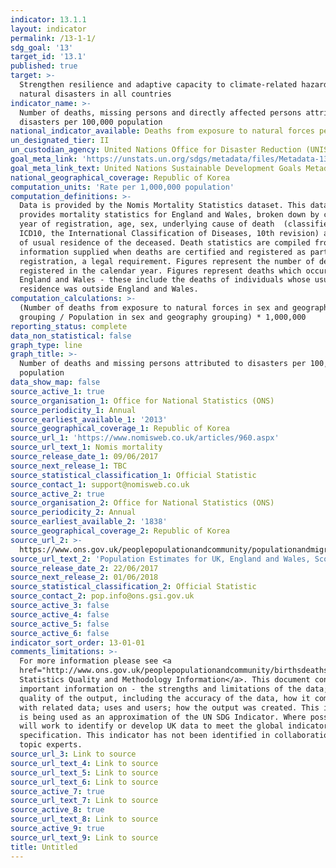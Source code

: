 ```yaml
---
indicator: 13.1.1
layout: indicator
permalink: /13-1-1/
sdg_goal: '13'
target_id: '13.1'
published: true
target: >-
  Strengthen resilience and adaptive capacity to climate-related hazards and
  natural disasters in all countries
indicator_name: >-
  Number of deaths, missing persons and directly affected persons attributed to
  disasters per 100,000 population
national_indicator_available: Deaths from exposure to natural forces per million population
un_designated_tier: II
un_custodian_agency: United Nations Office for Disaster Reduction (UNISDR)
goal_meta_link: 'https://unstats.un.org/sdgs/metadata/files/Metadata-13-01-01.pdf'
goal_meta_link_text: United Nations Sustainable Development Goals Metadata (PDF 224 KB)
national_geographical_coverage: Republic of Korea
computation_units: 'Rate per 1,000,000 population'
computation_definitions: >-
  Data is provided by the Nomis Mortality Statistics dataset. This dataset
  provides mortality statistics for England and Wales, broken down by calendar
  year of registration, age, sex, underlying cause of death  (classified using
  ICD10, the International Classification of Diseases, 10th revision) and area
  of usual residence of the deceased. Death statistics are compiled from
  information supplied when deaths are certified and registered as part of civil
  registration, a legal requirement. Figures represent the number of deaths
  registered in the calendar year. Figures represent deaths which occurred in
  England and Wales - these include the deaths of individuals whose usual
  residence was outside England and Wales.
computation_calculations: >-
  (Number of deaths from exposure to natural forces in sex and geography
  grouping / Population in sex and geography grouping) * 1,000,000
reporting_status: complete
data_non_statistical: false
graph_type: line
graph_title: >-
  Number of deaths and missing persons attributed to disasters per 100,000
  population
data_show_map: false
source_active_1: true
source_organisation_1: Office for National Statistics (ONS)
source_periodicity_1: Annual
source_earliest_available_1: '2013'
source_geographical_coverage_1: Republic of Korea
source_url_1: 'https://www.nomisweb.co.uk/articles/960.aspx'
source_url_text_1: Nomis mortality
source_release_date_1: 09/06/2017
source_next_release_1: TBC
source_statistical_classification_1: Official Statistic
source_contact_1: support@nomisweb.co.uk
source_active_2: true
source_organisation_2: Office for National Statistics (ONS)
source_periodicity_2: Annual
source_earliest_available_2: '1838'
source_geographical_coverage_2: Republic of Korea
source_url_2: >-
  https://www.ons.gov.uk/peoplepopulationandcommunity/populationandmigration/populationestimates/datasets/populationestimatesforukenglandandwalesscotlandandnorthernireland
source_url_text_2: 'Population Estimates for UK, England and Wales, Scotland and Northern Ireland'
source_release_date_2: 22/06/2017
source_next_release_2: 01/06/2018
source_statistical_classification_2: Official Statistic
source_contact_2: pop.info@ons.gsi.gov.uk
source_active_3: false
source_active_4: false
source_active_5: false
source_active_6: false
indicator_sort_order: 13-01-01
comments_limitations: >-
  For more information please see <a
  href="http://www.ons.gov.uk/peoplepopulationandcommunity/birthsdeathsandmarriages/deaths/qmis/mortalitystatisticsinenglandandwalesqmi">Mortality
  Statistics Quality and Methodology Information</a>. This document contains
  important information on - the strengths and limitations of the data; the
  quality of the output, including the accuracy of the data, how it compares
  with related data; uses and users; how the output was created. This indicator
  is being used as an approximation of the UN SDG Indicator. Where possible, we
  will work to identify or develop UK data to meet the global indicator
  specification. This indicator has not been identified in collaboration with
  topic experts.
source_url_3: Link to source
source_url_text_4: Link to source
source_url_text_5: Link to source
source_url_text_6: Link to source
source_active_7: true
source_url_text_7: Link to source
source_active_8: true
source_url_text_8: Link to source
source_active_9: true
source_url_text_9: Link to source
title: Untitled
---
```

